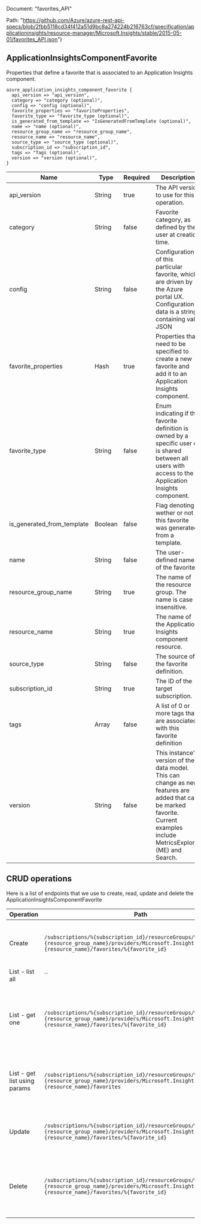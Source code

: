 Document: "favorites_API"


Path: "https://github.com/Azure/azure-rest-api-specs/blob/2fbb5118cd34f412a51d9bc8a274224b216763cf/specification/applicationinsights/resource-manager/Microsoft.Insights/stable/2015-05-01/favorites_API.json")

## ApplicationInsightsComponentFavorite

Properties that define a favorite that is associated to an Application Insights component.

```puppet
azure_application_insights_component_favorite {
  api_version => "api_version",
  category => "category (optional)",
  config => "config (optional)",
  favorite_properties => "favoriteProperties",
  favorite_type => "favorite_type (optional)",
  is_generated_from_template => "IsGeneratedFromTemplate (optional)",
  name => "name (optional)",
  resource_group_name => "resource_group_name",
  resource_name => "resource_name",
  source_type => "source_type (optional)",
  subscription_id => "subscription_id",
  tags => "Tags (optional)",
  version => "version (optional)",
}
```

| Name        | Type           | Required       | Description       |
| ------------- | ------------- | ------------- | ------------- |
|api_version | String | true | The API version to use for this operation. |
|category | String | false | Favorite category, as defined by the user at creation time. |
|config | String | false | Configuration of this particular favorite, which are driven by the Azure portal UX. Configuration data is a string containing valid JSON |
|favorite_properties | Hash | true | Properties that need to be specified to create a new favorite and add it to an Application Insights component. |
|favorite_type | String | false | Enum indicating if this favorite definition is owned by a specific user or is shared between all users with access to the Application Insights component. |
|is_generated_from_template | Boolean | false | Flag denoting wether or not this favorite was generated from a template. |
|name | String | false | The user-defined name of the favorite. |
|resource_group_name | String | true | The name of the resource group. The name is case insensitive. |
|resource_name | String | true | The name of the Application Insights component resource. |
|source_type | String | false | The source of the favorite definition. |
|subscription_id | String | true | The ID of the target subscription. |
|tags | Array | false | A list of 0 or more tags that are associated with this favorite definition |
|version | String | false | This instance's version of the data model. This can change as new features are added that can be marked favorite. Current examples include MetricsExplorer (ME) and Search. |



## CRUD operations

Here is a list of endpoints that we use to create, read, update and delete the ApplicationInsightsComponentFavorite

| Operation | Path | Verb | Description | OperationID |
| ------------- | ------------- | ------------- | ------------- | ------------- |
|Create|`/subscriptions/%{subscription_id}/resourceGroups/%{resource_group_name}/providers/Microsoft.Insights/components/%{resource_name}/favorites/%{favorite_id}`|Put|Adds a new favorites to an Application Insights component.|Favorites_Add|
|List - list all|``||||
|List - get one|`/subscriptions/%{subscription_id}/resourceGroups/%{resource_group_name}/providers/Microsoft.Insights/components/%{resource_name}/favorites/%{favorite_id}`|Get|Get a single favorite by its FavoriteId, defined within an Application Insights component.|Favorites_Get|
|List - get list using params|`/subscriptions/%{subscription_id}/resourceGroups/%{resource_group_name}/providers/Microsoft.Insights/components/%{resource_name}/favorites`|Get|Gets a list of favorites defined within an Application Insights component.|Favorites_List|
|Update|`/subscriptions/%{subscription_id}/resourceGroups/%{resource_group_name}/providers/Microsoft.Insights/components/%{resource_name}/favorites/%{favorite_id}`|Put|Adds a new favorites to an Application Insights component.|Favorites_Add|
|Delete|`/subscriptions/%{subscription_id}/resourceGroups/%{resource_group_name}/providers/Microsoft.Insights/components/%{resource_name}/favorites/%{favorite_id}`|Delete|Remove a favorite that is associated to an Application Insights component.|Favorites_Delete|
